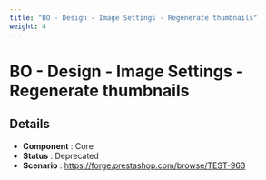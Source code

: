 ```yaml
---
title: "BO - Design - Image Settings - Regenerate thumbnails"
weight: 4
---
```


# BO - Design - Image Settings - Regenerate thumbnails
## Details
* **Component** : Core
* **Status** : Deprecated
* **Scenario** : https://forge.prestashop.com/browse/TEST-963

